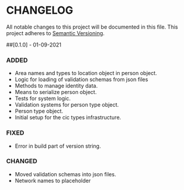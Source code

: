 # CHANGELOG
All notable changes to this project will be documented in this file.
This project adheres to [Semantic Versioning](https://semver.org/spec/v2.0.0.html).

##[0.1.0] - 01-09-2021

### ADDED
- Area names and types to location object in person object.
- Logic for loading of validation schemas from json files
- Methods to manage identity data.
- Means to serialize person object.
- Tests for system logic.
- Validation systems for person type object.
- Person type object.
- Initial setup for the cic types infrastructure.

### FIXED
- Error in build part of version string.

### CHANGED
- Moved validation schemas into json files.
- Network names to placeholder 



